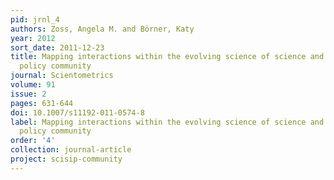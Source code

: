 ```yaml
---
pid: jrnl_4
authors: Zoss, Angela M. and Börner, Katy
year: 2012
sort_date: 2011-12-23
title: Mapping interactions within the evolving science of science and innovation
  policy community
journal: Scientometrics
volume: 91
issue: 2
pages: 631-644
doi: 10.1007/s11192-011-0574-8
label: Mapping interactions within the evolving science of science and innovation
  policy community
order: '4'
collection: journal-article
project: scisip-community
---
```

